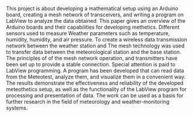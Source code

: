 This project is about developing a mathematical setup using an Arduino board, creating a mesh network of transceivers, and writing a program on LabView to analyze the data obtained.
This paper gives an overview of the Arduino boards and their capabilities for developing
methetics. Different sensors used to measure
Weather parameters such as temperature, humidity, humidity, and air pressure.
To create a wireless data transmission network between the weather station and
The mesh technology was used to transfer data between the meteorological station and the base station. The principles of
of the mesh network operation, and transmitters have been set up to provide a stable connection.
Special attention is paid to LabView programming. A program has been developed that can read data from the Meteotest, analyze them, and
visualize them in a convenient way.
The results demonstrate the effectiveness and reliability of the developed meteothetics setup, as well as the functionality of the LabView program for
processing and presentation of data. The work can be used as a basis for further research in the field of meteorology and weather-monitoring systems.
